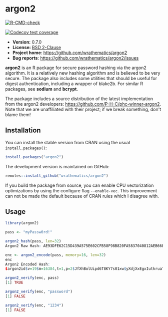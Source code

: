 # argon2

  <!-- badges: start -->
  [![R-CMD-check](https://github.com/bpvgoncalves/argon2/actions/workflows/R-CMD-check.yaml/badge.svg)](https://github.com/bpvgoncalves/argon2/actions/workflows/R-CMD-check.yaml)

  [![Codecov test coverage](https://codecov.io/gh/bpvgoncalves/argon2/branch/master/graph/badge.svg)](https://app.codecov.io/gh/bpvgoncalves/argon2?branch=master)
  <!-- badges: end -->

* **Version:** 0.7.0
* **License:** [BSD 2-Clause](https://opensource.org/licenses/BSD-2-Clause)
* **Project home**: https://github.com/wrathematics/argon2
* **Bug reports**: https://github.com/wrathematics/argon2/issues


**argon2** is an R package for secure password hashing via the argon2 algorithm. It is a relatively new hashing algorithm and is believed to be very secure. The package also includes some utilities that should be useful for digest authentication, including a wrapper of blake2b. For similar R packages, see **sodium** and **bcrypt**.

The package includes a source distribution of the latest implementation from the argon2 developers: https://github.com/P-H-C/phc-winner-argon2. Note that we are unaffiliated with their project; if we break something, don't blame them!



## Installation

You can install the stable version from CRAN using the usual `install.packages()`:

```r
install.packages("argon2")
```

The development version is maintained on GitHub:

```r
remotes::install_github("wrathematics/argon2")
```

If you build the package from source, you can enable CPU vectorization optimizations by using the configure flag `--enable-vec`. This improvement can not be made the default because of CRAN rules which I disagree with.



## Usage

```r
library(argon2)

pass <- "myPassw0rd!"

argon2_hash(pass, len=32)
Argon2 Raw Hash: AE93DFE62C15D439A575E602CFB58F98B820FA5837040812AEB66E5585972830

enc <- argon2_encode(pass, memory=16, len=32)
enc
Argon2 Encoded Hash:
$argon2id$v=19$m=16384,t=1,p=2$JfXhBolUipd6T8KY7s01xw$yXdjXxEgxIutkruaTvZQHtSl6qpyoEhIh87nspPhKyg

argon2_verify(enc, pass)
[1] TRUE

argon2_verify(enc, "password")
[1] FALSE

argon2_verify(enc, "1234")
[1] FALSE


```
